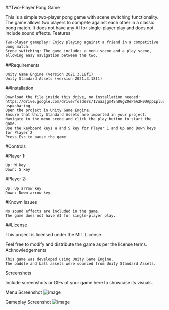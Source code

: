 ##Two-Player Pong Game

This is a simple two-player pong game with scene switching functionality. The game allows two players to compete against each other in a classic pong match. It does not have any AI for single-player play and does not include sound effects.
Features

    Two-player gameplay: Enjoy playing against a friend in a competitive pong match.
    Scene switching: The game includes a menu scene and a play scene, allowing easy navigation between the two.

##Requirements

    Unity Game Engine (version 2021.3.18f1)
    Unity Standard Assets (version 2021.3.18f1)

##Installation

    Download the file inside this drive, no installation needed: https://drive.google.com/drive/folders/1VuaZjgm4SnUGgZ0ePaA2H0UAppLpluc8?usp=sharing
    Open the project in Unity Game Engine.
    Ensure that Unity Standard Assets are imported in your project.
    Navigate to the menu scene and click the play button to start the game.
    Use the keyboard keys W and S key for Player 1 and Up and Down keys for Player 2
    Press Esc to pause the game.

#Controls

#Player 1:

    Up: W key
    Down: S key

#Player 2:

    Up: Up arrow key
    Down: Down arrow key

#Known Issues

    No sound effects are included in the game.
    The game does not have AI for single-player play.

##License

This project is licensed under the MIT License.

Feel free to modify and distribute the game as per the license terms.
Acknowledgements

    This game was developed using Unity Game Engine.
    The paddle and ball assets were sourced from Unity Standard Assets.

Screenshots

Include screenshots or GIFs of your game here to showcase its visuals.

Menu Screenshot
![image](https://github.com/EisenhornE/pong-game/assets/55284645/227353ad-95bd-4a3e-b74c-8bd23dd0ac0d)

Gameplay Screenshot
![image](https://github.com/EisenhornE/pong-game/assets/55284645/c32b5128-4ebc-443e-a0c9-497a05cad420)
